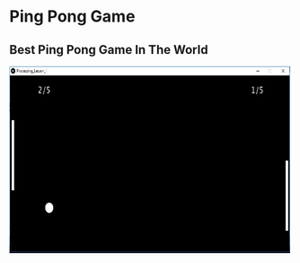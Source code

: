 <!DOCTYPE html>
<html>
<title> Ping Pong Game </title>
  <h1> Ping Pong Game </h1>
<body>
  <h2> Best Ping Pong Game In The World </h2>
<img src="PingPong.JPG" alt="PingPong" width="500" height="333">
</body>
</html>
